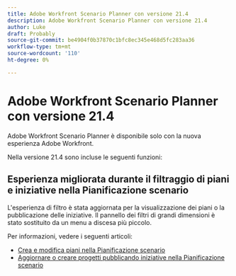```yaml
---
title: Adobe Workfront Scenario Planner con versione 21.4
description: Adobe Workfront Scenario Planner con versione 21.4
author: Luke
draft: Probably
source-git-commit: be4904f0b37870c1bfc8ec345e468d5fc283aa36
workflow-type: tm+mt
source-wordcount: '110'
ht-degree: 0%

---
```


# Adobe Workfront Scenario Planner con versione 21.4

Adobe Workfront Scenario Planner è disponibile solo con la nuova esperienza Adobe Workfront.

Nella versione 21.4 sono incluse le seguenti funzioni:

## Esperienza migliorata durante il filtraggio di piani e iniziative nella Pianificazione scenario

L&#39;esperienza di filtro è stata aggiornata per la visualizzazione dei piani o la pubblicazione delle iniziative. Il pannello dei filtri di grandi dimensioni è stato sostituito da un menu a discesa più piccolo.

Per informazioni, vedere i seguenti articoli:

* [Crea e modifica piani nella Pianificazione scenario](../../../scenario-planner/create-and-edit-plans.md)
* [Aggiornare o creare progetti pubblicando iniziative nella Pianificazione scenario](../../../scenario-planner/publish-scenarios-update-projects.md)

